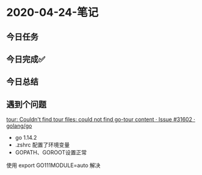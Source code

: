 # 2020-04-24-笔记

## 今日任务

## 今日完成✅

## 今日总结

## 遇到个问题

[tour: Couldn't find tour files: could not find go-tour content · Issue #31602 · golang/go](https://github.com/golang/go/issues/31602)

- go 1.14.2
- .zshrc 配置了环境变量
- GOPATH、GOROOT设置正常


使用  export GO111MODULE=auto 解决